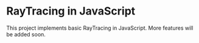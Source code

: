 # RayTracing in JavaScript

This project implements basic RayTracing in JavaScript. More features will be added soon.